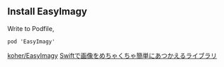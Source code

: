 ## Install EasyImagy

Write to Podfile,

```
pod 'EasyImagy'
```

[koher/EasyImagy](https://github.com/koher/EasyImagy)
[Swiftで画像をめちゃくちゃ簡単にあつかえるライブラリ](https://qiita.com/koher/items/7dc1aa10755b79102539)
